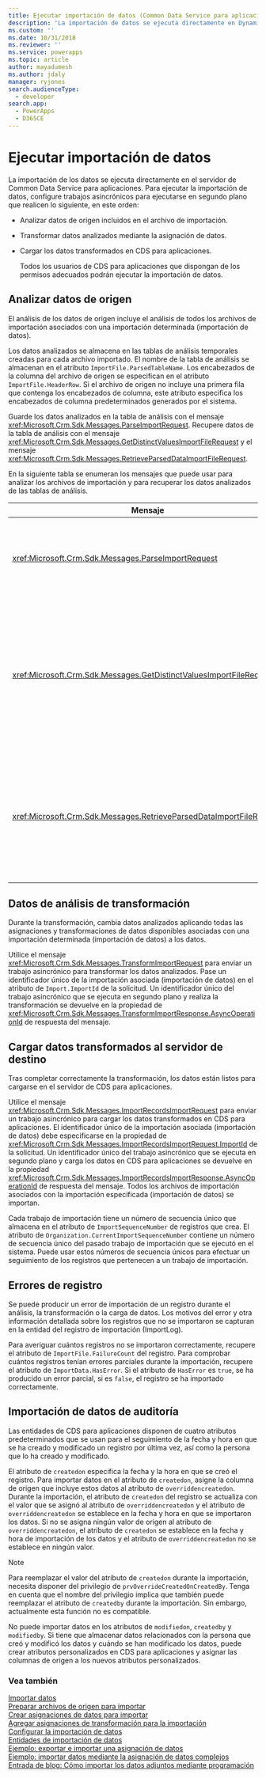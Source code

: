 ```yaml
---
title: Ejecutar importación de datos (Common Data Service para aplicaciones) | Microsoft Docs
description: 'La importación de datos se ejecuta directamente en Dynamics 365 Server y requiere tres trabajos asincrónicos para hacer el análisis, la transformación guiada por mapa y la carga.'
ms.custom: ''
ms.date: 10/31/2018
ms.reviewer: ''
ms.service: powerapps
ms.topic: article
author: mayadumesh
ms.author: jdaly
manager: ryjones
search.audienceType:
  - developer
search.app:
  - PowerApps
  - D365CE
---
```

# <a name="run-data-import"></a>Ejecutar importación de datos

La importación de los datos se ejecuta directamente en el servidor de Common Data Service para aplicaciones. Para ejecutar la importación de datos, configure trabajos asincrónicos para ejecutarse en segundo plano que realicen lo siguiente, en este orden:  
  
- Analizar datos de origen incluidos en el archivo de importación.  
  
- Transformar datos analizados mediante la asignación de datos.  
  
- Cargar los datos transformados en CDS para aplicaciones.  
  
  Todos los usuarios de CDS para aplicaciones que dispongan de los permisos adecuados podrán ejecutar la importación de datos.  
  
<a name="parse"></a>   
## <a name="parse-source-data"></a>Analizar datos de origen  
 El análisis de los datos de origen incluye el análisis de todos los archivos de importación asociados con una importación determinada (importación de datos).  
  
 Los datos analizados se almacena en las tablas de análisis temporales creadas para cada archivo importado. El nombre de la tabla de análisis se almacenan en el atributo `ImportFile.ParsedTableName`. Los encabezados de la columna del archivo de origen se especifican en el atributo `ImportFile.HeaderRow`. Si el archivo de origen no incluye una primera fila que contenga los encabezados de columna, este atributo especifica los encabezados de columna predeterminados generados por el sistema.  
  
 Guarde los datos analizados en la tabla de análisis con el mensaje <xref:Microsoft.Crm.Sdk.Messages.ParseImportRequest>. Recupere datos de la tabla de análisis con el mensaje <xref:Microsoft.Crm.Sdk.Messages.GetDistinctValuesImportFileRequest> y el mensaje <xref:Microsoft.Crm.Sdk.Messages.RetrieveParsedDataImportFileRequest>.  
  
 En la siguiente tabla se enumeran los mensajes que puede usar para analizar los archivos de importación y para recuperar los datos analizados de las tablas de análisis.  
  
|Mensaje|Descripción|  
|-------------|-----------------|  
|<xref:Microsoft.Crm.Sdk.Messages.ParseImportRequest>|Envía un trabajo asincrónico que analiza todos los archivos de importación asociados con la importación especificada (importación de datos). Pase el Id. de importación asociado (importación de datos) en la propiedad de <xref:Microsoft.Crm.Sdk.Messages.ParseImportRequest.ImportId> de esta solicitud. El identificador del trabajo asincrónico que se ejecuta en segundo plano y realiza el análisis de datos se devuelve en la propiedad de <xref:Microsoft.Crm.Sdk.Messages.ParseImportResponse.AsyncOperationId> de respuesta de los mensajes.|  
|<xref:Microsoft.Crm.Sdk.Messages.GetDistinctValuesImportFileRequest>|Devuelve los valores distintos para una columna en el archivo de origen que contiene valores de lista. Pase el identificador del archivo de importación asociado en la propiedad de <xref:Microsoft.Crm.Sdk.Messages.GetHeaderColumnsImportFileRequest.ImportFileId> de esta solicitud. Los valores distintos se devuelven en una matriz de cadenas, en la propiedad de <xref:Microsoft.Crm.Sdk.Messages.GetDistinctValuesImportFileResponse.Values> de respuesta de los mensajes. Use este mensaje después de crear una tabla de análisis con el mensaje de <xref:Microsoft.Crm.Sdk.Messages.ParseImportRequest>. **Importante:** No use este mensaje después de utilizar el mensaje de <xref:Microsoft.Crm.Sdk.Messages.ImportRecordsImportRequest>. No se puede obtener acceso a la tabla de análisis después de que el trabajo de importación enviado por el mensaje de <xref:Microsoft.Crm.Sdk.Messages.ImportRecordsImportRequest> haya finalizado de ejecutarse.|  
|<xref:Microsoft.Crm.Sdk.Messages.RetrieveParsedDataImportFileRequest>|Recupera los datos de la tabla de análisis. Pase el identificador del archivo de importación asociado en la propiedad de <xref:Microsoft.Crm.Sdk.Messages.RetrieveParsedDataImportFileRequest.ImportFileId> de esta solicitud. Los datos analizados se devuelven en una matriz bidimensional de cadenas en la propiedad de <xref:Microsoft.Crm.Sdk.Messages.RetrieveParsedDataImportFileResponse.Values> de respuesta de los mensajes. Los datos se devuelven con el mismo orden de columnas que el del archivo de origen. Use este mensaje después de crear una tabla de análisis con el mensaje de <xref:Microsoft.Crm.Sdk.Messages.ParseImportRequest>. **Importante:** No use este mensaje después de utilizar el mensaje de <xref:Microsoft.Crm.Sdk.Messages.ImportRecordsImportRequest>. No se puede obtener acceso a la tabla de análisis después de que el trabajo de importación enviado por el mensaje de `ImportRecordsMessage` haya finalizado de ejecutarse.|  
  
<a name="transform"></a>   
## <a name="transform-parsed-data"></a>Datos de análisis de transformación  
 Durante la transformación, cambia datos analizados aplicando todas las asignaciones y transformaciones de datos disponibles asociadas con una importación determinada (importación de datos) a los datos.  
  
 Utilice el mensaje <xref:Microsoft.Crm.Sdk.Messages.TransformImportRequest> para enviar un trabajo asincrónico para transformar los datos analizados. Pase un identificador único de la importación asociada (importación de datos) en el atributo de `Import.ImportId` de la solicitud. Un identificador único del trabajo asincrónico que se ejecuta en segundo plano y realiza la transformación se devuelve en la propiedad de <xref:Microsoft.Crm.Sdk.Messages.TransformImportResponse.AsyncOperationId> de respuesta del mensaje.  
  
<a name="upload"></a>   
## <a name="upload-transformed-data-to-the-target-server"></a>Cargar datos transformados al servidor de destino  
 Tras completar correctamente la transformación, los datos están listos para cargarse en el servidor de CDS para aplicaciones.  
  
 Utilice el mensaje <xref:Microsoft.Crm.Sdk.Messages.ImportRecordsImportRequest> para enviar un trabajo asincrónico para cargar los datos transformados en CDS para aplicaciones. El identificador único de la importación asociada (importación de datos) debe especificarse en la propiedad de <xref:Microsoft.Crm.Sdk.Messages.ImportRecordsImportRequest.ImportId> de la solicitud. Un identificador único del trabajo asincrónico que se ejecuta en segundo plano y carga los datos en CDS para aplicaciones se devuelve en la propiedad <xref:Microsoft.Crm.Sdk.Messages.ImportRecordsImportResponse.AsyncOperationId> de respuesta del mensaje. Todos los archivos de importación asociados con la importación especificada (importación de datos) se importan.  
  
 Cada trabajo de importación tiene un número de secuencia único que almacena en el atributo de `ImportSequenceNumber` de registros que crea. El atributo de `Organization.CurrentImportSequenceNumber` contiene un número de secuencia único del pasado trabajo de importación que se ejecutó en el sistema. Puede usar estos números de secuencia únicos para efectuar un seguimiento de los registros que pertenecen a un trabajo de importación.  
  
<a name="log"></a>   
## <a name="log-failures"></a>Errores de registro  
 Se puede producir un error de importación de un registro durante el análisis, la transformación o la carga de datos. Los motivos del error y otra información detallada sobre los registros que no se importaron se capturan en la entidad del registro de importación (ImportLog).  
  
 Para averiguar cuántos registros no se importaron correctamente, recupere el atributo de `ImportFile.FailureCount` del registro. Para comprobar cuántos registros tenían errores parciales durante la importación, recupere el atributo de `ImportData.HasError`. Si el atributo de `HasError` es `true`, se ha producido un error parcial, si es `false`, el registro se ha importado correctamente.  
  
<a name="import_audit"></a>   
## <a name="import-auditing-data"></a>Importación de datos de auditoría  
 Las entidades de CDS para aplicaciones disponen de cuatro atributos predeterminados que se usan para el seguimiento de la fecha y hora en que se ha creado y modificado un registro por última vez, así como la persona que lo ha creado y modificado.  
  
 El atributo de `createdon` especifica la fecha y la hora en que se creó el registro. Para importar datos en el atributo de `createdon`, asigne la columna de origen que incluye estos datos al atributo de `overriddencreatedon`. Durante la importación, el atributo de `createdon` del registro se actualiza con el valor que se asignó al atributo de `overriddencreatedon` y el atributo de `overriddencreatedon` se establece en la fecha y hora en que se importaron los datos. Si no se asigna ningún valor de origen al atributo de `overriddencreatedon`, el atributo de `createdon` se establece en la fecha y hora de importación de los datos y el atributo de `overriddencreatedon` no se establece en ningún valor.  
  
> [!NOTE]
>  Para reemplazar el valor del atributo de `createdon` durante la importación, necesita disponer del privilegio de `prvOverrideCreatedOnCreatedBy`. Tenga en cuenta que el nombre del privilegio implica que también puede reemplazar el atributo de `createdby` durante la importación. Sin embargo, actualmente esta función no es compatible.  
  
 No puede importar datos en los atributos de `modifiedon`, `createdby` y `modifiedby`. Si tiene que almacenar datos relacionados con la persona que creó y modificó los datos y cuándo se han modificado los datos, puede crear atributos personalizados en CDS para aplicaciones y asignar las columnas de origen a los nuevos atributos personalizados.  
  
### <a name="see-also"></a>Vea también

[Importar datos](import-data.md)<br />
[Preparar archivos de origen para importar](prepare-source-files-import.md)<br />
[Crear asignaciones de datos para importar](create-data-maps-for-import.md)<br />
[Agregar asignaciones de transformación para la importación](add-transformation-mappings-import.md)<br />
[Configurar la importación de datos](configure-data-import.md)<br />
[Entidades de importación de datos](data-import-entities.md)<br />
[Ejemplo: exportar e importar una asignación de datos](org-service/samples/export-import-data-map.md)<br />
[Ejemplo: importar datos mediante la asignación de datos complejos](org-service/samples/import-data-complex-data-map.md)<br />
[Entrada de blog: Cómo importar los datos adjuntos mediante programación](http://blogs.msdn.com/b/crm/archive/2012/08/06/how-to-import-attachments-programmatically.aspx) 
